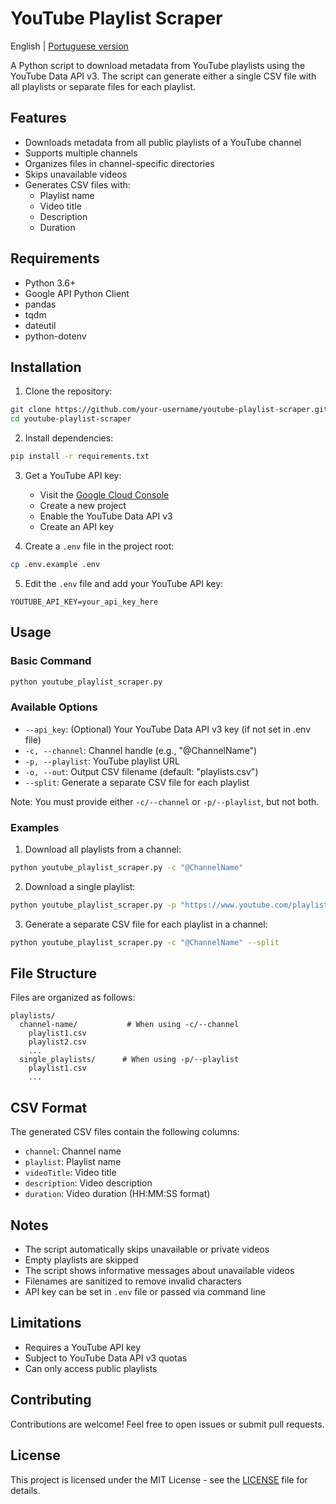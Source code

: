 # YouTube Playlist Scraper

English | [Portuguese version](README_PT.md)

A Python script to download metadata from YouTube playlists using the YouTube Data API v3. The script can generate either a single CSV file with all playlists or separate files for each playlist.

## Features

- Downloads metadata from all public playlists of a YouTube channel
- Supports multiple channels
- Organizes files in channel-specific directories
- Skips unavailable videos
- Generates CSV files with:
  - Playlist name
  - Video title
  - Description
  - Duration

## Requirements

- Python 3.6+
- Google API Python Client
- pandas
- tqdm
- dateutil
- python-dotenv

## Installation

1. Clone the repository:

```bash
git clone https://github.com/your-username/youtube-playlist-scraper.git
cd youtube-playlist-scraper
```

2. Install dependencies:

```bash
pip install -r requirements.txt
```

3. Get a YouTube API key:

   - Visit the [Google Cloud Console](https://console.cloud.google.com/)
   - Create a new project
   - Enable the YouTube Data API v3
   - Create an API key

4. Create a `.env` file in the project root:

```bash
cp .env.example .env
```

5. Edit the `.env` file and add your YouTube API key:

```
YOUTUBE_API_KEY=your_api_key_here
```

## Usage

### Basic Command

```bash
python youtube_playlist_scraper.py
```

### Available Options

- `--api_key`: (Optional) Your YouTube Data API v3 key (if not set in .env file)
- `-c, --channel`: Channel handle (e.g., "@ChannelName")
- `-p, --playlist`: YouTube playlist URL
- `-o, --out`: Output CSV filename (default: "playlists.csv")
- `--split`: Generate a separate CSV file for each playlist

Note: You must provide either `-c/--channel` or `-p/--playlist`, but not both.

### Examples

1. Download all playlists from a channel:

```bash
python youtube_playlist_scraper.py -c "@ChannelName"
```

2. Download a single playlist:

```bash
python youtube_playlist_scraper.py -p "https://www.youtube.com/playlist?list=PLAYLIST_ID"
```

3. Generate a separate CSV file for each playlist in a channel:

```bash
python youtube_playlist_scraper.py -c "@ChannelName" --split
```

## File Structure

Files are organized as follows:

```
playlists/
  channel-name/           # When using -c/--channel
    playlist1.csv
    playlist2.csv
    ...
  single_playlists/      # When using -p/--playlist
    playlist1.csv
    ...
```

## CSV Format

The generated CSV files contain the following columns:

- `channel`: Channel name
- `playlist`: Playlist name
- `videoTitle`: Video title
- `description`: Video description
- `duration`: Video duration (HH:MM:SS format)

## Notes

- The script automatically skips unavailable or private videos
- Empty playlists are skipped
- The script shows informative messages about unavailable videos
- Filenames are sanitized to remove invalid characters
- API key can be set in `.env` file or passed via command line

## Limitations

- Requires a YouTube API key
- Subject to YouTube Data API v3 quotas
- Can only access public playlists

## Contributing

Contributions are welcome! Feel free to open issues or submit pull requests.

## License

This project is licensed under the MIT License - see the [LICENSE](LICENSE) file for details.
